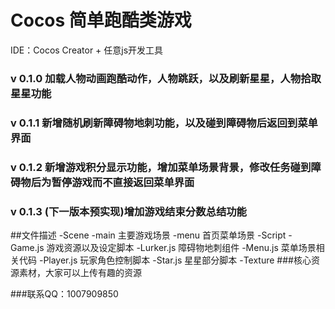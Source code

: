 # Cocos 简单跑酷类游戏
IDE：Cocos Creator + 任意js开发工具
### v 0.1.0  加载人物动画跑酷动作，人物跳跃，以及刷新星星，人物拾取星星功能
### v 0.1.1  新增随机刷新障碍物地刺功能，以及碰到障碍物后返回到菜单界面
### v 0.1.2  新增游戏积分显示功能，增加菜单场景背景，修改任务碰到障碍物后为暂停游戏而不直接返回菜单界面
### v 0.1.3 (下一版本预实现)增加游戏结束分数总结功能 

##文件描述
-Scene
-main 主要游戏场景
-menu 首页菜单场景
-Script
-Game.js 游戏资源以及设定脚本
-Lurker.js 障碍物地刺组件
-Menu.js  菜单场景相关代码
-Player.js 玩家角色控制脚本
-Star.js    星星部分脚本
-Texture
###核心资源素材，大家可以上传有趣的资源

###联系QQ：1007909850
